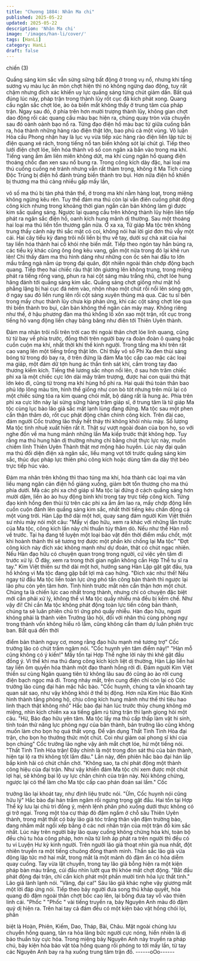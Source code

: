 ```yaml
---
title: "Chương 1884: Nhân Ma chi"
published: 2025-05-22
updated: 2025-05-22
description: 'Nhân Ma chi'
image: '/images/han-li/cover/'
tags: [HanLi]
category: HanLi
draft: false
---
```


chiến (3)

Quầng sáng kim sắc vẫn sừng sững bất động ở trong vụ nổ,
nhưng khi tầng sương vụ màu lục ăn mòn chợt hiện thì nó không
ngừng dao động, tuy rất chậm nhưng đích xác khiến uy lực quầng
sáng từng chút giảm dần.
Bất quá đúng lúc này, pháp trận trong thành lũy rốt cục đã kích
phát xong. Quang cầu ngân sắc chợt lóe, ào òa biến mất không
thấy ở trung tâm của pháp trận.
Ngay sau đó, ở phía trên hơn mười trượng thành lũy, không gian
chợt dao động rồi các quang cầu màu bạc hiện ra, chúng quay
tròn vừa chuyển sau đó oành oành bạo nổ ra.
Từng đạo điện hồ màu bạc từ giữa cuồng bắn ra, hóa thành
những hàng rào điện thật lớn, bao phủ cả một vùng.
Vô luận Hỏa cầu Phong nhận hay là lục vụ vừa tiếp xúc hàng rào
điện liền lập tức bị điện quang xé rách, trong tiếng nổ tan biến
không sót lại chút gì.
Tiếp theo lưới điện chợt lóe, liền hóa thành vô số con ngân xà
bắn vào trong ma khí.
Tiếng vang ầm ầm liên miên không dứt, ma khí cùng ngân hồ
quang điện thoáng chốc đan xen sau nổ bung ra.
Trong công kích dày đặc, hai loại ma thú cuống cuồng né tránh
nhưng vẫn rất thảm trọng, không ít Ma Tích cùng Độc Trùng bị
điện hồ đánh trúng biến thành tro bụi.
Hơn nữa điện hồ khiến bị thương ma thú càng nhiều gấp mấy lần,

vô số ma thú bị tàn phá thân thể, ở trong ma khí nằm hàng loạt,
trong miệng không ngừng kêu rên.
Tuy thế đám ma thú còn lại vẫn điên cuồng phát động công kích
nhưng trong khoảng thời gian ngắn căn bản không làm gì được
kim sắc quầng sáng.
Ngược lại quang cầu trên không thành lũy hiện liên tiếp phát ra
ngân sắc điện hồ, oanh kích hung mãnh dị thường.
Sau một thoáng hai loại ma thú liền tổn thương gần nửa.
Ở xa xa, Tử giáp Ma tộc trên không trung thấy cảnh này thì sắc
mặt có coi, không nói hai lời giơ đơn thủ vẫy một cái.
Hai cây tiểu kỳ đang trôi nổi liền bị thu về tay, dưới sự chà xát của
hai tay liền hóa thành hai cỗ khói nhẹ biến mất.
Tiếp theo ngón tay hắn búng ra, các tiểu kỳ khác cũng ông ông
kêu vang, gần một nửa trong đó lại khẽ run lên!
Chỉ thấy đám ma thú hình dáng như những con ốc sên hai đầu to
lớn mầu trắng ngà nằm úp trong đại quân, đột nhiên ngoài thân
chớp động bạch quang. Tiếp theo hai chiếc râu thật lớn giương
lên không trung, trong miệng phát ra tiếng rống vang, phun ra hai
cột sáng màu trắng nhũ, chợt lóe hung hăng đánh tới quầng sáng
kim sắc.
Quầng sáng chợt giống như mặt hồ phẳng lặng bị hai cục đá ném
vào, nhộn nhạo một chút rồi nổi lên sóng gợn, ở ngay sau đó liền
rung lên rồi cột sáng xuyên thủng mà qua.
Các tu sĩ bên trong mấy chục thành lũy chưa kịp phản ứng, khi
các cột sáng chợt lóe qua thì biến thành tro bụi, căn bản không
thể ngăn cản mảy may.
Không riêng như thế, ở hậu phương đàn ma thú khổng lồ xôn xao
một trận, rốt cục trong tiếng hô vang động liền chạy băng băng
như điên tới Thiên Uyên thành.

Đám ma nhân trôi nổi trên trời cao thì ngoài thân chợt lóe linh
quang, cũng từ từ bay về phía trước, đồng thời trên người bay ra
đoàn đoàn ô quang hoặc cuồn cuộn ma khí, nhất thời khí thế kinh
người.
Trong tầng ma khí trên rất cao vang lên một tiếng trống thật lớn.
Chỉ thấy vô số Phi Xa đen thùi sáng bóng từ trong đó bay ra, ở
trên đứng là đám Ma tộc cấp cao mặc các loại ma giáp, một đám
dữ tợn hung ác thần tình sát khí, cầm trong tay đao thương kiếm
kích.
Tiếng thê lương sắc nhọn nổi lên, ở sau hơn trăm chiếc phi xa là
một chiếc cực lớn dài mấy trăm trượng, được hai con quái thú
thật lớn kéo đi, cũng từ trong ma khí hùng hổ phi ra.
Hai quái thú toàn thân bao phủ lớp lông màu tím, hình thể giống
như con bò tót nhưng trên mũi lại có một chiếc sừng tỏa ra kim
quang chói mắt, bộ dáng rất là hung ác.
Phía trên phi xa cực lớn này lại sừng sững hàng trăm giáp sĩ, ở
trung tâm là tử giáp Ma tộc cùng lục bào lão giả sắc mặt lạnh lùng
đang đứng.
Ma tộc sau một phen cẩn thận thăm dò, rốt cục phát động chân
chính công kích.
Trên đài cao, đám người Cốc trưởng lão thấy hết thảy thì không
khỏi nhíu mày.
Số lượng Ma tộc tinh nhuệ xuất hiện rất ít. Thật sự vượt ngoài
đoán của bọn họ, so với nghe đồn về ma hung mãnh những lần
Ma kiếp trước thật không hợp.
Tuy rằng ma thú hung hãn dị thường nhưng chỉ bằng chút thực
lực này, muốn chiếm lĩnh Thiên Uyên Thành thật mơ mộng hão
huyền.
Lúc này đại quân ma thú đối diện điện xà ngân sắc, liều mạng vọt
tới trước quầng sáng kim sắc, thúc dục pháp lực thiên phú công
kích hoặc dùng tấm da dày thịt béo trực tiếp húc vào.

Đám ma nhân trên không thì thao túng ma khí, hóa thành các loại
ma vân liều mạng ngăn cản điện hồ giáng xuống, giảm bớt tổn
thương cho ma thú phía dưới.
Mà các phi xa chở giáp sĩ Ma tộc lại đứng ở cách quầng sáng
hơn mười dặm, liền ào ào huy động binh khí trong tay trực tiếp
công kích.
Từng đạo kinh hồng đen thùi từ trên các phi xa ầm ầm lao ra, mấy
chớp động liền cuồn cuộn đánh lên quầng sáng kim sắc, nhất thời
tiếng kêu chấn động cả một vùng trời.
Hàn Lập thở dài một hơi, quay sang đám người Kim Việt thiền sư
nhíu mày nói một câu:
"Mấy vị đạo hữu, xem ra khác với những lần trước của Ma tộc,
công kích lần này chỉ thuần túy thăm dò. Nếu như thế Hàn mỗ về
trước. Tại hạ đang tế luyện một loại bảo vật đến thời điểm mấu
chốt, một khi hoành thành thì sẽ tương trợ được một phần khi
chống lại Ma tộc"
"Đợt công kích này đích xác không mạnh như dự đoán, thật có
chút ngạc nhiên. Nếu Hàn đạo hữu có chuyện quan trọng trong
người, cứ việc yên tâm đi trước xử lý. Ở đây, xem ra trong thời
gian ngắn không cần Hợp Thể tu sĩ ra tay." Kim Việt thiền sư thở
dài một hơi, hướng sang Hàn Lập gật gật đầu, tựa hồ không vì
Ma tộc đang gặp bất lợi mà cao hứng.
"Đích xác như thế! Nếu ngay từ đầu Ma tộc liền toàn lực ứng phó
tấn công bản thành thì ngược lại lão phu còn yên tâm hơn. Tình
hình trước mắt nên cẩn thận hơn một chút. Chúng ta là chiến lực
cao nhất trong thành, nhưng chỉ có chuyện đặc biệt mới cần phải
xử lý, không thể vì Ma tộc quấy nhiễu mà đều bị kềm chế. Như
vậy đi! Chỉ cần Ma tộc không phát động toàn lực tiến công bản
thành, chúng ta sẽ luân phiên chủ trì ứng phó quấy nhiễu.
Hàn đạo hữu, ngươi không phải là thành viên Trưởng lão hội, đối
với nhân thủ cùng phòng ngự trong thành vốn không hiểu rõ lắm,
cũng không cần tham dự luân phiên trực ban. Bất quá đến thời

điểm bản thành nguy cơ, mong rằng đạo hữu mạnh mẽ tương trợ"
Cốc trưởng lão có chút trầm ngâm nói.
"Cốc huynh yên tâm điểm này!"
"Hàn mỗ cũng không có ý kiến!"
Mấy tồn tại Hợp Thể nghe lời này thì khẽ gật đầu đồng ý.
Vì thế khi ma thú đang công kích kịch liệt dị thường, Hàn Lập liền
hai tay liền ôm quyền hóa thành một đạo thanh hồng rời đi.
Đám người Kim Việt thiền sư cùng Ngân quang tiên tử không lâu
sau đó cũng ào ào rời cung điện bạch ngọc mà đi.
Trong nháy mắt, trên cung điện chỉ còn lại có Cốc trưởng lão cùng
đại hán mặc hắc bào.
"Cốc huynh, chúng ta vẫn khoanh tay quan sát sao, như vậy
không khỏi ở thế bị động. Hơn nữa Kim Húc Bảo Kính hình thành
tầng phòng hộ, chịu công kích hung mãnh như thế thì tiêu hao linh
thạch thật không nhỏ" Hắc bào đại hán lúc trước thủy chung
không mở miệng, nhìn kịch chiến xa xa tiếng gầm rú từng trận thì
lạnh giọng hỏi một câu.
"Hừ, Bảo đạo hữu yên tâm. Ma tộc lấy ma thú cấp thấp làm vật hi
sinh, tính toán thử năng lực phòng ngự của bản thành, bản trưởng
lão cũng không muốn làm cho bọn họ quá thất vọng. Để vận dụng
Thất Tinh Tinh Hỏa đại trận, cho bọn họ thưởng thức một chút.
Coi như giảm oai phong sĩ khí của bọn chúng" Cốc trưởng lão
nghe vậy ánh mắt chợt lóe, hừ một tiếng nói.
"Thất Tinh Tinh Hỏa trận! Đây chính là một trong đòn sát thủ của
bản thành, hiện tại lộ ra thì không tốt lắm đâu." Lần này, đến
phiên hắc bào đại hán lắp bắp kinh hãi có chút chần chờ.
"Không sao, ta chỉ phát động một thành công hiệu của đại trận.
Như vậy khiến đám Ma tộc chỉ xem được một chút lợi hại, sẽ
không bại lộ uy lực chân chính của trận này. Nói không chừng,
ngược lại có thể làm cho Ma tộc cấp cao phán đoán sai lầm." Cốc

trưởng lão lại khoát tay, như định liệu trước nói.
"Ừm, Cốc huynh nói cũng hữu lý" Hắc bào đại hán trầm ngâm rồi
ngưng trọng gật đầu.
Hai tồn tại Hợp Thể kỳ lưu lại chủ trì đồng ý, mệnh lệnh phân phó
xuống dưới thực không có gì trở ngại.
Trong một tòa cự tháp đỏ đậm ngầm ở chỗ sâu Thiên Uyên
thành, trong mật thất có bảy lão giả tóc trắng thân vận đậm
trường bào, đang nhắm mắt ngồi xếp bằng ở các nơi nhãn trận
của một trận đồ kim sắc nhất.
Lúc này trên người bảy lão quay cuồng không chừng hỏa khí,
toàn bộ đều chủ tu hỏa công pháp, hơn nữa từ linh áp phát ra
trên người thì đều có tu vi Luyện Hư kỳ kinh người.
Trên người lão giả thoạt nhìn già nua nhất, đột nhiên truyền ra
một tiếng chuông đồng thanh minh.
Thần sắc lão giả vừa động lập tức mở hai mắt, trong mắt là một
mảnh đỏ đậm ẩn có hỏa diễm quay cuồng.
Tay vừa lật chuyển, trong tay lão giả bỗng hiện ra một kiện pháp
bàn màu trắng, cúi đầu nhìn lướt qua thì khóe mắt chợt động.
"Bắt đầu phát động đại trận, chỉ cần kích phát một phần mười tinh
hỏa lực thất tinh." Lão giả lành lạnh nói.
"Vâng, đại ca!" Sáu lão giả khác nghe vậy giương mắt một lời đáp
ứng nói.
Tiếp theo bảy người đưa song thủ kháp quyết, hỏa quang đỏ đậm
ngoài thân chợt bốc cao lên, lại bỗng đưa tay vỗ vào thiên linh
cái.
"Phốc " "Phốc " vài tiếng truyền ra, bảy Nguyên Anh màu đỏ đậm
quỷ dị hiện ra.
Trên hai tay cả đám đều có một kiện bảo vật hồng chói lọi, phân

biệt là Hoàn, Phiên, Kiếm, Dao, Tháp, Bài, Châu.
Mặt ngoài chúng lưu chuyển hồng quang, tản ra hỏa lãng bức
người cực nóng, hiển nhiên là dị bảo thuần túy cực hỏa.
Trong miệng bảy Nguyên Anh này truyền ra pháp chú, bảy kiện
hỏa bảo vật tỏa hồng quang rồi phóng to tới mấy lần, từ tay các
Nguyên Anh bay ra hạ xuống trung tâm trận đồ.
------oOo------
